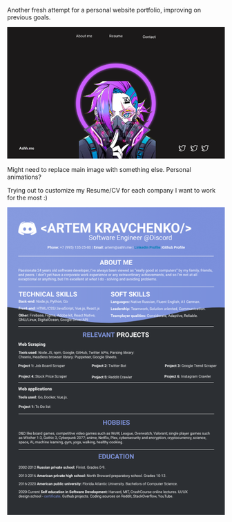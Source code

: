 Another fresh attempt for a personal website portfolio, improving on previous goals.

![Rough design from Figma](assets/FigmaDesign.png)

Might need to replace main image with something else. Personal animations?

Trying out to customize my Resume/CV for each company I want to work for the most :)

![Resume](assets/ResumeDiscord.png)

